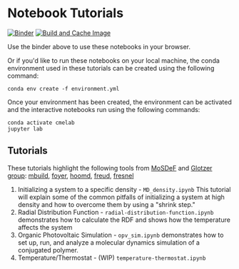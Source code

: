 # Notebook Tutorials

[![Binder](https://mybinder.org/badge_logo.svg)](https://mybinder.org/v2/gh/cmelab/notebook_tutorials/master?filepath=index.ipynb) [![Build and Cache Image](https://github.com/cmelab/notebook_tutorials/workflows/Build%20and%20Cache%20Image/badge.svg?branch=master)](https://github.com/cmelab/notebook_tutorials/actions?query=branch%3Amaster+workflow%3A%22Build+and+Cache+Image%22)

Use the binder above to use these notebooks in your browser.

Or if you'd like to run these notebooks on your local machine, the conda environment used in these tutorials can be created using the following command:
```
conda env create -f environment.yml
```
Once your environment has been created, the environment can be activated and the interactive notebooks run using the following commands:
```
conda activate cmelab
jupyter lab
```

## Tutorials
These tutorials highlight the following tools from [MoSDeF](https://mosdef.org/) and [Glotzer group](https://github.com/glotzerlab): 
[mbuild](https://mbuild.mosdef.org/en/stable/), [foyer](https://foyer.mosdef.org/en/latest/), [hoomd](https://hoomd-blue.readthedocs.io/en/stable/), [freud](https://freud.readthedocs.io/en/stable/fresnel), [fresnel](https://fresnel.readthedocs.io/en/stable/)

1. Initializing a system to a specific density - `MD_density.ipynb` This tutorial will explain some of the common pitfalls of initializing a system at high density and how to overcome them by using a "shrink step."
1. Radial Distribution Function - `radial-distribution-function.ipynb` demonstrates how to calculate the RDF and shows how the temperature affects the system
1. Organic Photovoltaic Simulation - `opv_sim.ipynb` demonstrates how to set up, run, and analyze a molecular dynamics simulation of a conjugated polymer. 
1. Temperature/Thermostat - (WIP) `temperature-thermostat.ipynb`
